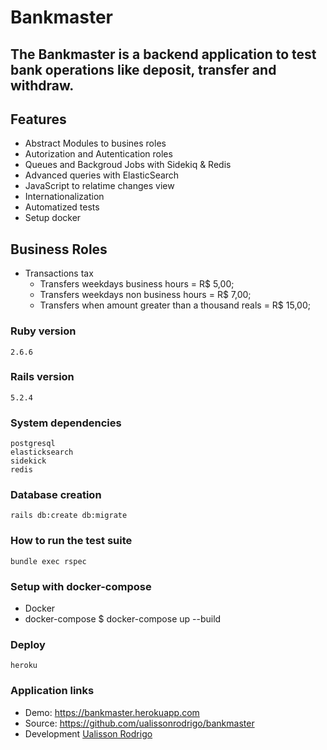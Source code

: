 # Bankmaster

## The Bankmaster is a backend application to test bank operations like deposit, transfer and withdraw.

## Features
* Abstract Modules to busines roles
* Autorization and Autentication roles
* Queues and Backgroud Jobs with Sidekiq & Redis
* Advanced queries with ElasticSearch
* JavaScript to relatime changes view
* Internationalization
* Automatized tests
* Setup docker

## Business Roles
* Transactions tax
    - Transfers weekdays business hours = R$ 5,00;
    - Transfers weekdays non business hours = R$ 7,00;
    - Transfers when amount greater than a thousand reals = R$ 15,00;

### Ruby version
    2.6.6
### Rails version
    5.2.4
### System dependencies
    postgresql
    elasticksearch
    sidekick
    redis
### Database creation
    rails db:create db:migrate
### How to run the test suite
    bundle exec rspec
### Setup with docker-compose
* Docker
* docker-compose
    $ docker-compose up --build
### Deploy
    heroku
### Application links 
* Demo:  https://bankmaster.herokuapp.com
* Source:    https://github.com/ualissonrodrigo/bankmaster
* Development [Ualisson Rodrigo](https://github.com/ualissonrodrigo )
